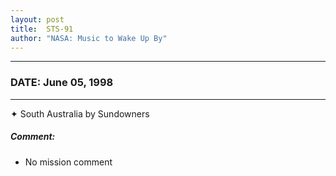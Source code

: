 ```yaml
---
layout: post
title:  STS-91
author: "NASA: Music to Wake Up By"
---
```


----
### DATE: June 05, 1998
----
✦ South Australia by Sundowners

##### Comment:
* No mission comment
